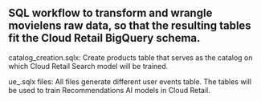 ## SQL workflow to transform and wrangle movielens raw data, so that the resulting tables fit the Cloud Retail BigQuery schema.
catalog_creation.sqlx: Create products table that serves as the catalog on which Cloud Retail Search model will be trained.

ue_.sqlx files: All files generate different user events table. The tables will be used to train Recommendations AI models in Cloud Retail.

